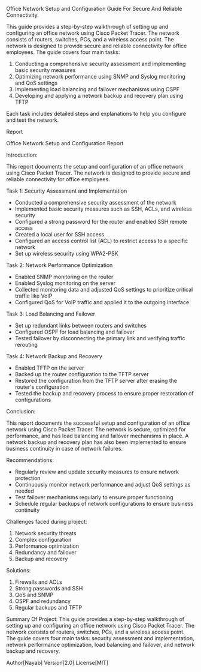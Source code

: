 Office Network Setup and Configuration Guide For Secure And Reliable Connectivity.

This guide provides a step-by-step walkthrough of setting up and configuring an office network using Cisco Packet Tracer. The network consists of routers, switches, PCs, and a wireless access point. The network is designed to provide secure and reliable connectivity for office employees.
The guide covers four main tasks:

1. Conducting a comprehensive security assessment and implementing basic security measures
2. Optimizing network performance using SNMP and Syslog monitoring and QoS settings
3. Implementing load balancing and failover mechanisms using OSPF
4. Developing and applying a network backup and recovery plan using TFTP

Each task includes detailed steps and explanations to help you configure and test the network.

Report

Office Network Setup and Configuration Report

Introduction:

This report documents the setup and configuration of an office network using Cisco Packet Tracer. The network is designed to provide secure and reliable connectivity for office employees.

Task 1: Security Assessment and Implementation

- Conducted a comprehensive security assessment of the network
- Implemented basic security measures such as SSH, ACLs, and wireless security
- Configured a strong password for the router and enabled SSH remote access
- Created a local user for SSH access
- Configured an access control list (ACL) to restrict access to a specific network
- Set up wireless security using WPA2-PSK

Task 2: Network Performance Optimization

- Enabled SNMP monitoring on the router
- Enabled Syslog monitoring on the server
- Collected monitoring data and adjusted QoS settings to prioritize critical traffic like VoIP
- Configured QoS for VoIP traffic and applied it to the outgoing interface

Task 3: Load Balancing and Failover

- Set up redundant links between routers and switches
- Configured OSPF for load balancing and failover
- Tested failover by disconnecting the primary link and verifying traffic rerouting

Task 4: Network Backup and Recovery

- Enabled TFTP on the server
- Backed up the router configuration to the TFTP server
- Restored the configuration from the TFTP server after erasing the router's configuration
- Tested the backup and recovery process to ensure proper restoration of configurations
  

Conclusion:

This report documents the successful setup and configuration of an office network using Cisco Packet Tracer. The network is secure, optimized for performance, and has load balancing and failover mechanisms in place. A network backup and recovery plan has also been implemented to ensure business continuity in case of network failures. 

Recommendations:

- Regularly review and update security measures to ensure network protection
- Continuously monitor network performance and adjust QoS settings as needed
- Test failover mechanisms regularly to ensure proper functioning
- Schedule regular backups of network configurations to ensure business continuity

Challenges faced during project:

1. Network security threats
2. Complex configuration
3. Performance optimization
4. Redundancy and failover
5. Backup and recovery

Solutions:

1. Firewalls and ACLs
2. Strong passwords and SSH
3. QoS and SNMP
4. OSPF and redundancy
5. Regular backups and TFTP

Summary Of Project:
This guide provides a step-by-step walkthrough of setting up and configuring an office network using Cisco Packet Tracer. The network consists of routers, switches, PCs, and a wireless access point. The guide covers four main tasks: security assessment and implementation, network performance optimization, load balancing and failover, and network backup and recovery.

Author[Nayab]
Version[2.0]
License[MlT]


